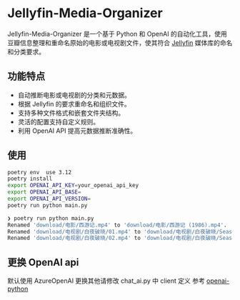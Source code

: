 # Jellyfin-Media-Organizer

Jellyfin-Media-Organizer 是一个基于 Python 和 OpenAI 的自动化工具，使用豆瓣信息整理和重命名原始的电影或电视剧文件，使其符合 [Jellyfin](https://jellyfin.org/) 媒体库的命名和分类要求。

## 功能特点

- 自动推断电影或电视剧的分类和元数据。
- 根据 Jellyfin 的要求重命名和组织文件。
- 支持多种文件格式和嵌套文件夹结构。
- 灵活的配置支持自定义规则。
- 利用 OpenAI API 提高元数据推断准确性。

## 使用
``` bash
poetry env  use 3.12
poetry install
export OPENAI_API_KEY=your_openai_api_key
export OPENAI_API_BASE=
export OPENAI_API_VERSION=
poetry run python main.py
```
``` bash
❯ poetry run python main.py
Renamed 'download/电影/西游记.mp4' to 'download/电影/西游记 (1986).mp4'.
Renamed 'download/电视剧/白夜破晓/01.mp4' to 'download/电视剧/白夜破晓/Season 1/白夜破晓(2024) - S01E01 - 第一集.mp4'.
Renamed 'download/电视剧/白夜破晓/02.mp4' to 'download/电视剧/白夜破晓/Season 1/白夜破晓(2024) - S01E02 - 第二集.mp4'.
```

## 更换 OpenAI api  
默认使用 AzureOpenAI
更换其他请修改 chat_ai.py 中 client 定义 参考 [openai-python](https://github.com/openai/openai-python.git)
